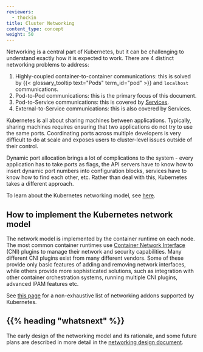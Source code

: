 ```yaml
---
reviewers:
  - thockin
title: Cluster Networking
content_type: concept
weight: 50
---
```


<!-- overview -->

Networking is a central part of Kubernetes, but it can be challenging to
understand exactly how it is expected to work. There are 4 distinct networking
problems to address:

1. Highly-coupled container-to-container communications: this is solved by
   {{< glossary_tooltip text="Pods" term_id="pod" >}} and `localhost` communications.
2. Pod-to-Pod communications: this is the primary focus of this document.
3. Pod-to-Service communications: this is covered by [Services](/docs/concepts/services-networking/service/).
4. External-to-Service communications: this is also covered by Services.

<!-- body -->

Kubernetes is all about sharing machines between applications. Typically,
sharing machines requires ensuring that two applications do not try to use the
same ports. Coordinating ports across multiple developers is very difficult to
do at scale and exposes users to cluster-level issues outside of their control.

Dynamic port allocation brings a lot of complications to the system - every
application has to take ports as flags, the API servers have to know how to
insert dynamic port numbers into configuration blocks, services have to know
how to find each other, etc. Rather than deal with this, Kubernetes takes a
different approach.

To learn about the Kubernetes networking model, see [here](/docs/concepts/services-networking/).

## How to implement the Kubernetes network model

The network model is implemented by the container runtime on each node. The most common container runtimes use [Container Network Interface](https://github.com/containernetworking/cni) (CNI) plugins to manage their network and security capabilities. Many different CNI plugins exist from many different vendors. Some of these provide only basic features of adding and removing network interfaces, while others provide more sophisticated solutions, such as integration with other container orchestration systems, running multiple CNI plugins, advanced IPAM features etc.

See [this page](/docs/concepts/cluster-administration/addons/#networking-and-network-policy) for a non-exhaustive list of networking addons supported by Kubernetes.

## {{% heading "whatsnext" %}}

The early design of the networking model and its rationale, and some future
plans are described in more detail in the
[networking design document](https://git.k8s.io/design-proposals-archive/network/networking.md).
